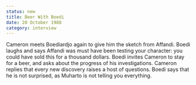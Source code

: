 ```yaml
---
status: new
title: Beer With Boedi
date: 20 October 1988
category: interview 
---
```

Cameron meets Boediardjo again to give him the sketch from Affandi. Boedi laughs and says Affandi was must have been testing your character: you could have sold this for a thousand dollars. Boedi invites Cameron to stay for a beer, and asks about the progress of his investigations. Cameron replies that every new discovery raises a host of questions. Boedi says that he is not surprised, as Muharto is not telling you everything. 

